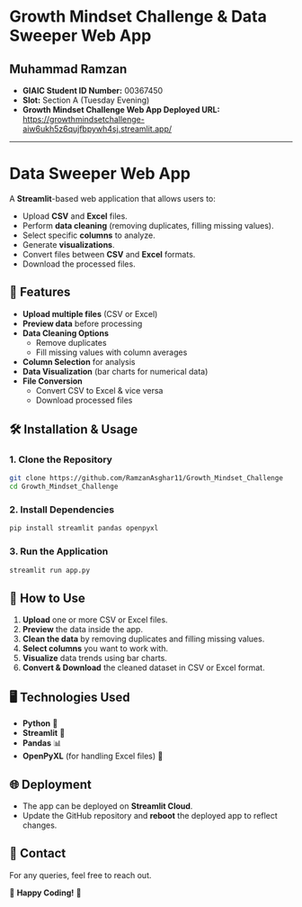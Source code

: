 # Growth Mindset Challenge & Data Sweeper Web App

## Muhammad Ramzan
- **GIAIC Student ID Number:** 00367450
- **Slot:** Section A (Tuesday Evening)
- **Growth Mindset Challenge Web App Deployed URL:** https://growthmindsetchallenge-aiw6ukh5z6qujfbpywh4sj.streamlit.app/

---

# Data Sweeper Web App
A **Streamlit**-based web application that allows users to:
- Upload **CSV** and **Excel** files.
- Perform **data cleaning** (removing duplicates, filling missing values).
- Select specific **columns** to analyze.
- Generate **visualizations**.
- Convert files between **CSV** and **Excel** formats.
- Download the processed files.

## 🚀 Features
- **Upload multiple files** (CSV or Excel)
- **Preview data** before processing
- **Data Cleaning Options**
  - Remove duplicates
  - Fill missing values with column averages
- **Column Selection** for analysis
- **Data Visualization** (bar charts for numerical data)
- **File Conversion**
  - Convert CSV to Excel & vice versa
  - Download processed files

## 🛠 Installation & Usage

### **1. Clone the Repository**
```bash
git clone https://github.com/RamzanAsghar11/Growth_Mindset_Challenge
cd Growth_Mindset_Challenge
```

### **2. Install Dependencies**
```bash
pip install streamlit pandas openpyxl
```

### **3. Run the Application**
```bash
streamlit run app.py
```

## 📌 How to Use
1. **Upload** one or more CSV or Excel files.
2. **Preview** the data inside the app.
3. **Clean the data** by removing duplicates and filling missing values.
4. **Select columns** you want to work with.
5. **Visualize** data trends using bar charts.
6. **Convert & Download** the cleaned dataset in CSV or Excel format.

## 🖥 Technologies Used
- **Python** 🐍
- **Streamlit** 🎈
- **Pandas** 📊
- **OpenPyXL** (for handling Excel files) 📂

## 🌐 Deployment
- The app can be deployed on **Streamlit Cloud**.
- Update the GitHub repository and **reboot** the deployed app to reflect changes.

## 📩 Contact
For any queries, feel free to reach out.

🚀 **Happy Coding!** 🎉

